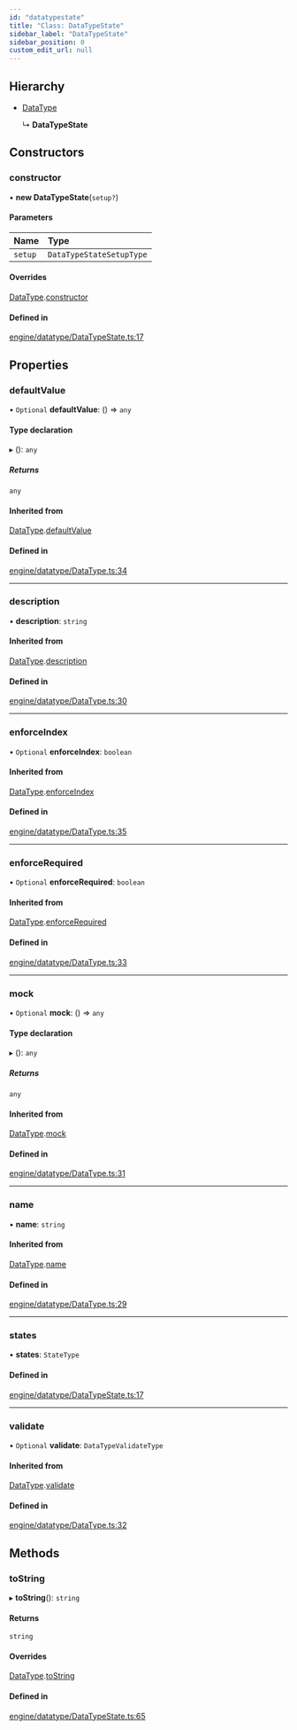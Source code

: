 ```yaml
---
id: "datatypestate"
title: "Class: DataTypeState"
sidebar_label: "DataTypeState"
sidebar_position: 0
custom_edit_url: null
---
```


## Hierarchy

- [DataType](datatype.md)

  ↳ **DataTypeState**

## Constructors

### constructor

• **new DataTypeState**(`setup?`)

#### Parameters

| Name | Type |
| :------ | :------ |
| `setup` | `DataTypeStateSetupType` |

#### Overrides

[DataType](datatype.md).[constructor](datatype.md#constructor)

#### Defined in

[engine/datatype/DataTypeState.ts:17](https://github.com/Enubia/shyft/blob/da240ce/src/engine/datatype/DataTypeState.ts#L17)

## Properties

### defaultValue

• `Optional` **defaultValue**: () => `any`

#### Type declaration

▸ (): `any`

##### Returns

`any`

#### Inherited from

[DataType](datatype.md).[defaultValue](datatype.md#defaultvalue)

#### Defined in

[engine/datatype/DataType.ts:34](https://github.com/Enubia/shyft/blob/da240ce/src/engine/datatype/DataType.ts#L34)

___

### description

• **description**: `string`

#### Inherited from

[DataType](datatype.md).[description](datatype.md#description)

#### Defined in

[engine/datatype/DataType.ts:30](https://github.com/Enubia/shyft/blob/da240ce/src/engine/datatype/DataType.ts#L30)

___

### enforceIndex

• `Optional` **enforceIndex**: `boolean`

#### Inherited from

[DataType](datatype.md).[enforceIndex](datatype.md#enforceindex)

#### Defined in

[engine/datatype/DataType.ts:35](https://github.com/Enubia/shyft/blob/da240ce/src/engine/datatype/DataType.ts#L35)

___

### enforceRequired

• `Optional` **enforceRequired**: `boolean`

#### Inherited from

[DataType](datatype.md).[enforceRequired](datatype.md#enforcerequired)

#### Defined in

[engine/datatype/DataType.ts:33](https://github.com/Enubia/shyft/blob/da240ce/src/engine/datatype/DataType.ts#L33)

___

### mock

• `Optional` **mock**: () => `any`

#### Type declaration

▸ (): `any`

##### Returns

`any`

#### Inherited from

[DataType](datatype.md).[mock](datatype.md#mock)

#### Defined in

[engine/datatype/DataType.ts:31](https://github.com/Enubia/shyft/blob/da240ce/src/engine/datatype/DataType.ts#L31)

___

### name

• **name**: `string`

#### Inherited from

[DataType](datatype.md).[name](datatype.md#name)

#### Defined in

[engine/datatype/DataType.ts:29](https://github.com/Enubia/shyft/blob/da240ce/src/engine/datatype/DataType.ts#L29)

___

### states

• **states**: `StateType`

#### Defined in

[engine/datatype/DataTypeState.ts:17](https://github.com/Enubia/shyft/blob/da240ce/src/engine/datatype/DataTypeState.ts#L17)

___

### validate

• `Optional` **validate**: `DataTypeValidateType`

#### Inherited from

[DataType](datatype.md).[validate](datatype.md#validate)

#### Defined in

[engine/datatype/DataType.ts:32](https://github.com/Enubia/shyft/blob/da240ce/src/engine/datatype/DataType.ts#L32)

## Methods

### toString

▸ **toString**(): `string`

#### Returns

`string`

#### Overrides

[DataType](datatype.md).[toString](datatype.md#tostring)

#### Defined in

[engine/datatype/DataTypeState.ts:65](https://github.com/Enubia/shyft/blob/da240ce/src/engine/datatype/DataTypeState.ts#L65)
